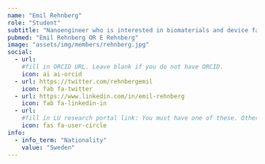 ```yaml
---
name: "Emil Rehnberg"
role: "Student"
subtitle: "Nanoengineer who is interested in biomaterials and device fabrication"
pubmed: "Emil Rehnberg OR E Rehnberg"
image: "assets/img/members/rehnberg.jpg"
social:
  - url: 
    #fill in ORCID URL. Leave blank if you do not have ORCID.
    icon: ai ai-orcid
  - url: https://twitter.com/rehnbergemil
    icon: fab fa-twitter
  - url: https://www.linkedin.com/in/emil-rehnberg
    icon: fab fa-linkedin-in
  - url: 
    #fill in LU research portal link: You must have one of these. Otherwise, leave blank.
    icon: fas fa-user-circle
info:
  - info_term: "Nationality"
    value: "Sweden"
---
```


